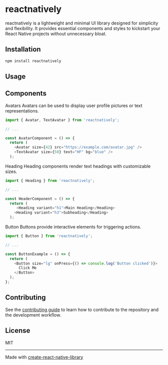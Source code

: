 # reactnatively

reactnatively is a lightweight and minimal UI library designed for simplicity and flexibility. It provides essential components and styles to kickstart your React Native projects without unnecessary bloat.

## Installation

```sh
npm install reactnatively
```

## Usage

## Components

Avatars
Avatars can be used to display user profile pictures or text representations.

```js
import { Avatar, TextAvatar } from 'reactnatively';

// ...

const AvatarComponent = () => {
  return (
    <Avatar size={42} src="https://example.com/avatar.jpg" />
    <TextAvatar size={50} text="HF" bg="blue" />
  );
```

Heading
Heading components render text headings with customizable sizes.

```js
import { Heading } from 'reactnatively';

// ...

const HeaderComponent = () => {
  return (
     <Heading variant="h1">Main Heading</Heading>
    <Heading variant="h3">Subheading</Heading>
  );
```

Button
Buttons provide interactive elements for triggering actions.

```js
import { Button } from 'reactnatively';

// ...

const ButtonExample = () => {
  return (
    <Button size="lg" onPress={() => console.log('Button clicked')}>
      Click Me
    </Button>
  );
};
```

## Contributing

See the [contributing guide](CONTRIBUTING.md) to learn how to contribute to the repository and the development workflow.

## License

MIT

---

Made with [create-react-native-library](https://github.com/callstack/react-native-builder-bob)
